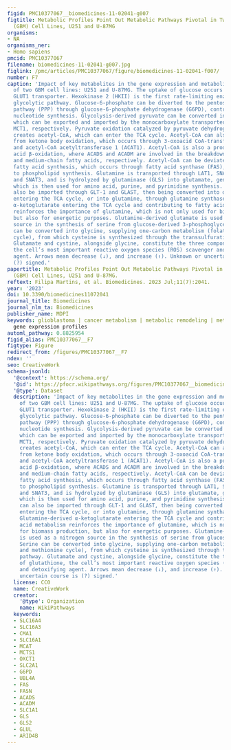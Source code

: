 ```yaml
---
figid: PMC10377067__biomedicines-11-02041-g007
figtitle: Metabolic Profiles Point Out Metabolic Pathways Pivotal in Two Glioblastoma
  (GBM) Cell Lines, U251 and U-87MG
organisms:
- NA
organisms_ner:
- Homo sapiens
pmcid: PMC10377067
filename: biomedicines-11-02041-g007.jpg
figlink: /pmc/articles/PMC10377067/figure/biomedicines-11-02041-f007/
number: F7
caption: 'Impact of key metabolites in the gene expression and metabolic profiles
  of two GBM cell lines: U251 and U-87MG. The uptake of glucose occurs through the
  GLUT1 transporter. Hexokinase 2 (HKII) is the first rate-limiting enzyme in the
  glycolytic pathway. Glucose-6-phosphate can be diverted to the pentose phosphate
  pathway (PPP) through glucose-6-phosphate dehydrogenase (G6PD), contributing to
  nucleotide synthesis. Glycolysis-derived pyruvate can be converted into lactate,
  which can be exported and imported by the monocarboxylate transporters MCT4 and
  MCT1, respectively. Pyruvate oxidation catalyzed by pyruvate dehydrogenase (PDHA)
  creates acetyl-CoA, which can enter the TCA cycle. Acetyl-CoA can also be derived
  from ketone body oxidation, which occurs through 3-oxoacid CoA-transferase 1 (SCOT)
  and acetyl-CoA acetyltransferase 1 (ACAT1). Acetyl-CoA is also a product of fatty
  acid β-oxidation, where ACADS and ACADM are involved in the breakdown of small-
  and medium-chain fatty acids, respectively. Acetyl-CoA can be deviated to supply
  fatty acid synthesis, which occurs through fatty acid synthase (FAS), contributing
  to phospholipid synthesis. Glutamine is transported through LAT1, SNAT1, SNAT2,
  and SNAT3, and is hydrolyzed by glutaminase (GLS) into glutamate, generating nitrogen,
  which is then used for amino acid, purine, and pyrimidine synthesis. Glutamate can
  also be imported through GLT-1 and GLAST, then being converted into α-ketoglutarate,
  entering the TCA cycle, or into glutamine, through glutamine synthase (GLNS). Glutamine-derived
  α-ketoglutarate entering the TCA cycle and contributing to fatty acid metabolism
  reinforces the importance of glutamine, which is not only used for biomass production,
  but also for energetic purposes. Glutamine-derived glutamate is used as a nitrogen
  source in the synthesis of serine from glucose-derived 3-phosphoglycerate. Serine
  can be converted into glycine, supplying one-carbon metabolism (folate and methionine
  cycle), from which cysteine is synthesized through the transsulfuration pathway.
  Glutamate and cystine, alongside glycine, constitute the three components of glutathione,
  the cell’s most important reactive oxygen species (ROS) scavenger and detoxifying
  agent. Arrows mean decrease (↓), and increase (↑). Unknown or uncertain course is
  (?) signed.'
papertitle: Metabolic Profiles Point Out Metabolic Pathways Pivotal in Two Glioblastoma
  (GBM) Cell Lines, U251 and U-87MG.
reftext: Filipa Martins, et al. Biomedicines. 2023 Jul;11(7):2041.
year: '2023'
doi: 10.3390/biomedicines11072041
journal_title: Biomedicines
journal_nlm_ta: Biomedicines
publisher_name: MDPI
keywords: glioblastoma | cancer metabolism | metabolic remodeling | metabolomics |
  gene expression profiles
automl_pathway: 0.8825954
figid_alias: PMC10377067__F7
figtype: Figure
redirect_from: /figures/PMC10377067__F7
ndex: ''
seo: CreativeWork
schema-jsonld:
  '@context': https://schema.org/
  '@id': https://pfocr.wikipathways.org/figures/PMC10377067__biomedicines-11-02041-g007.html
  '@type': Dataset
  description: 'Impact of key metabolites in the gene expression and metabolic profiles
    of two GBM cell lines: U251 and U-87MG. The uptake of glucose occurs through the
    GLUT1 transporter. Hexokinase 2 (HKII) is the first rate-limiting enzyme in the
    glycolytic pathway. Glucose-6-phosphate can be diverted to the pentose phosphate
    pathway (PPP) through glucose-6-phosphate dehydrogenase (G6PD), contributing to
    nucleotide synthesis. Glycolysis-derived pyruvate can be converted into lactate,
    which can be exported and imported by the monocarboxylate transporters MCT4 and
    MCT1, respectively. Pyruvate oxidation catalyzed by pyruvate dehydrogenase (PDHA)
    creates acetyl-CoA, which can enter the TCA cycle. Acetyl-CoA can also be derived
    from ketone body oxidation, which occurs through 3-oxoacid CoA-transferase 1 (SCOT)
    and acetyl-CoA acetyltransferase 1 (ACAT1). Acetyl-CoA is also a product of fatty
    acid β-oxidation, where ACADS and ACADM are involved in the breakdown of small-
    and medium-chain fatty acids, respectively. Acetyl-CoA can be deviated to supply
    fatty acid synthesis, which occurs through fatty acid synthase (FAS), contributing
    to phospholipid synthesis. Glutamine is transported through LAT1, SNAT1, SNAT2,
    and SNAT3, and is hydrolyzed by glutaminase (GLS) into glutamate, generating nitrogen,
    which is then used for amino acid, purine, and pyrimidine synthesis. Glutamate
    can also be imported through GLT-1 and GLAST, then being converted into α-ketoglutarate,
    entering the TCA cycle, or into glutamine, through glutamine synthase (GLNS).
    Glutamine-derived α-ketoglutarate entering the TCA cycle and contributing to fatty
    acid metabolism reinforces the importance of glutamine, which is not only used
    for biomass production, but also for energetic purposes. Glutamine-derived glutamate
    is used as a nitrogen source in the synthesis of serine from glucose-derived 3-phosphoglycerate.
    Serine can be converted into glycine, supplying one-carbon metabolism (folate
    and methionine cycle), from which cysteine is synthesized through the transsulfuration
    pathway. Glutamate and cystine, alongside glycine, constitute the three components
    of glutathione, the cell’s most important reactive oxygen species (ROS) scavenger
    and detoxifying agent. Arrows mean decrease (↓), and increase (↑). Unknown or
    uncertain course is (?) signed.'
  license: CC0
  name: CreativeWork
  creator:
    '@type': Organization
    name: WikiPathways
  keywords:
  - SLC16A4
  - SLC16A3
  - CMA1
  - SLC16A1
  - MCAT
  - MCTS1
  - OXCT1
  - SLC2A1
  - G6PD
  - UBL4A
  - FAS
  - FASN
  - ACADS
  - ACADM
  - SLC1A1
  - GLS
  - GLS2
  - GLUL
  - ARID4B
---
```

